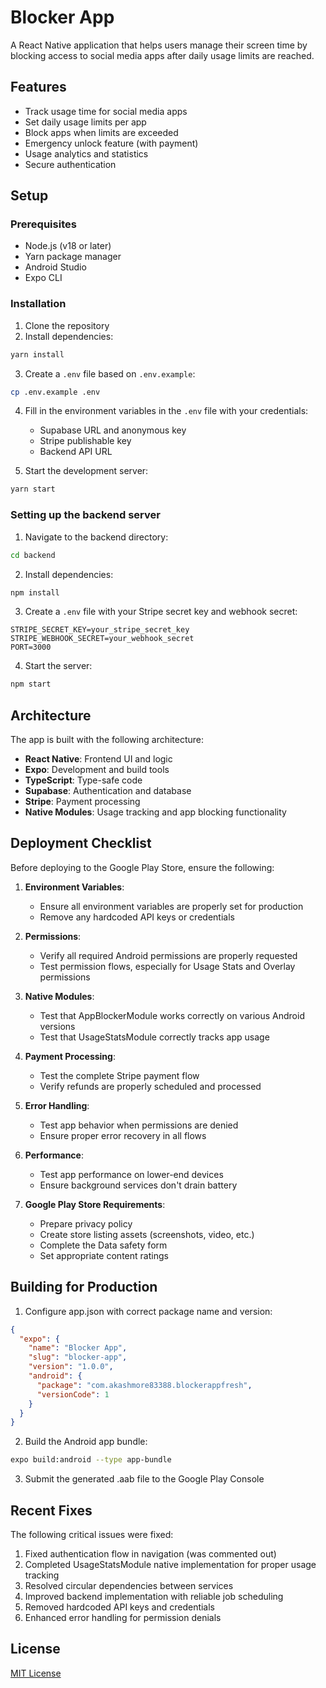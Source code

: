 # Blocker App

A React Native application that helps users manage their screen time by blocking access to social media apps after daily usage limits are reached.

## Features

- Track usage time for social media apps
- Set daily usage limits per app
- Block apps when limits are exceeded
- Emergency unlock feature (with payment)
- Usage analytics and statistics
- Secure authentication

## Setup

### Prerequisites

- Node.js (v18 or later)
- Yarn package manager
- Android Studio
- Expo CLI

### Installation

1. Clone the repository
2. Install dependencies:
```bash
yarn install
```

3. Create a `.env` file based on `.env.example`:
```bash
cp .env.example .env
```

4. Fill in the environment variables in the `.env` file with your credentials:
   - Supabase URL and anonymous key
   - Stripe publishable key
   - Backend API URL

5. Start the development server:
```bash
yarn start
```

### Setting up the backend server

1. Navigate to the backend directory:
```bash
cd backend
```

2. Install dependencies:
```bash
npm install
```

3. Create a `.env` file with your Stripe secret key and webhook secret:
```
STRIPE_SECRET_KEY=your_stripe_secret_key
STRIPE_WEBHOOK_SECRET=your_webhook_secret
PORT=3000
```

4. Start the server:
```bash
npm start
```

## Architecture

The app is built with the following architecture:

- **React Native**: Frontend UI and logic
- **Expo**: Development and build tools
- **TypeScript**: Type-safe code
- **Supabase**: Authentication and database
- **Stripe**: Payment processing
- **Native Modules**: Usage tracking and app blocking functionality

## Deployment Checklist

Before deploying to the Google Play Store, ensure the following:

1. **Environment Variables**:
   - Ensure all environment variables are properly set for production
   - Remove any hardcoded API keys or credentials

2. **Permissions**:
   - Verify all required Android permissions are properly requested
   - Test permission flows, especially for Usage Stats and Overlay permissions

3. **Native Modules**:
   - Test that AppBlockerModule works correctly on various Android versions
   - Test that UsageStatsModule correctly tracks app usage

4. **Payment Processing**:
   - Test the complete Stripe payment flow
   - Verify refunds are properly scheduled and processed

5. **Error Handling**:
   - Test app behavior when permissions are denied
   - Ensure proper error recovery in all flows

6. **Performance**:
   - Test app performance on lower-end devices
   - Ensure background services don't drain battery

7. **Google Play Store Requirements**:
   - Prepare privacy policy
   - Create store listing assets (screenshots, video, etc.)
   - Complete the Data safety form
   - Set appropriate content ratings

## Building for Production

1. Configure app.json with correct package name and version:
```json
{
  "expo": {
    "name": "Blocker App",
    "slug": "blocker-app",
    "version": "1.0.0",
    "android": {
      "package": "com.akashmore83388.blockerappfresh",
      "versionCode": 1
    }
  }
}
```

2. Build the Android app bundle:
```bash
expo build:android --type app-bundle
```

3. Submit the generated .aab file to the Google Play Console

## Recent Fixes

The following critical issues were fixed:

1. Fixed authentication flow in navigation (was commented out)
2. Completed UsageStatsModule native implementation for proper usage tracking
3. Resolved circular dependencies between services
4. Improved backend implementation with reliable job scheduling
5. Removed hardcoded API keys and credentials
6. Enhanced error handling for permission denials

## License

[MIT License](LICENSE)
